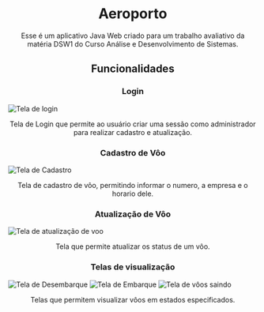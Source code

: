 <h1 align="center"> Aeroporto </h1>
<p align="center">Esse é um aplicativo Java Web criado para um trabalho avaliativo da matéria DSW1 do Curso Análise e Desenvolvimento de Sistemas.</p>

<h2 align="center">Funcionalidades</h2>

<h3 align="center">Login</h3>

![Tela de login](https://github.com/user-attachments/assets/b98133e3-5f44-4c3a-852f-c7d9f7e756e4)
<p align="center">Tela de Login que permite ao usuário criar uma sessão como administrador para realizar cadastro e atualização.</p>

<h3 align="center">Cadastro de Vôo</h3>

![Tela de Cadastro](https://github.com/user-attachments/assets/cc9071ae-671f-4688-8ad2-201ab90bd472)
<p align="center">Tela de cadastro de vôo, permitindo informar o numero, a empresa e o horario dele.</p>

<h3 align="center">Atualização de Vôo</h3>

![Tela de atualização de voo](https://github.com/user-attachments/assets/2930cc14-c44b-4dc4-984f-3b5bf6d8d281)
<p align="center">Tela que permite atualizar os status de um vôo.</p>

<h3 align="center">Telas de visualização</h3>

![Tela de Desembarque](https://github.com/user-attachments/assets/74547126-0ad8-4116-ae44-1d64973f236d)
![Tela de Embarque](https://github.com/user-attachments/assets/7baaa757-4359-45b3-9c40-42822d74bd2e)
![Tela de vôos saindo](https://github.com/user-attachments/assets/03ebc66b-b82a-4f3a-abef-f46617ff8a1b)

<p align="center">Telas que permitem visualizar vôos em estados especificados.</p>
